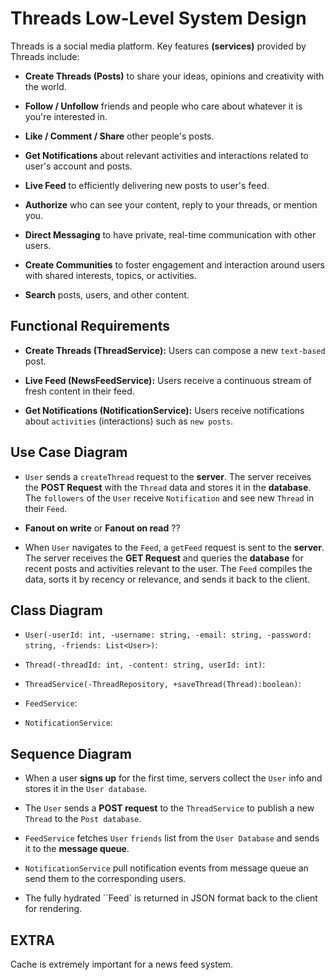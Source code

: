 # Threads Low-Level System Design

Threads is a social media platform. Key features **(services)** provided by Threads include:

- **Create Threads (Posts)** to share your ideas, opinions and creativity with the world.

- **Follow / Unfollow** friends and people who care about whatever it is you're interested in.

- **Like / Comment / Share** other people's posts.

- **Get Notifications** about relevant activities and interactions related to user's account and posts.

- **Live Feed** to efficiently delivering new posts to user's feed.

- **Authorize** who can see your content, reply to your threads, or mention you.

- **Direct Messaging** to have private, real-time communication with other users.

- **Create Communities** to foster engagement and interaction around users with shared interests, topics, or activities.

- **Search** posts, users, and other content.

## Functional Requirements

- **Create Threads (ThreadService):** Users can compose a new `text-based` post.

- **Live Feed (NewsFeedService):** Users receive a continuous stream of fresh content in their feed.

- **Get Notifications (NotificationService):** Users receive notifications about `activities` (interactions) such as `new posts`.

## Use Case Diagram

- `User` sends a `createThread` request to the **server**. The server receives the **POST Request** with the `Thread` data and stores it in the **database**. The `followers` of the `User` receive `Notification` and see new `Thread` in their `Feed`.

- **Fanout on write** or **Fanout on read** ??

- When `User` navigates to the `Feed`, a `getFeed` request is sent to the **server**. The server receives the **GET Request** and queries the **database** for recent posts and activities relevant to the user. The `Feed` compiles the data, sorts it by recency or relevance, and sends it back to the client.

## Class Diagram

- `User(-userId: int, -username: string, -email: string, -password: string, -friends: List<User>)`:

- `Thread(-threadId: int, -content: string, userId: int)`:

- `ThreadService(-ThreadRepository, +saveThread(Thread):boolean)`:

- `FeedService`:

- `NotificationService`:

## Sequence Diagram

- When a user **signs up** for the first time, servers collect the `User` info and stores it in the `User database`.

- The `User` sends a **POST request** to the `ThreadService` to publish a new `Thread` to the `Post database`.

- `FeedService` fetches `User` `friends` list from the `User Database` and sends it to the **message queue**.

- `NotificationService` pull notification events from message queue an send them to the corresponding users.

- The fully hydrated ``Feed` is returned in JSON format back to the client for rendering.

## EXTRA

Cache is extremely important for a news feed system.
